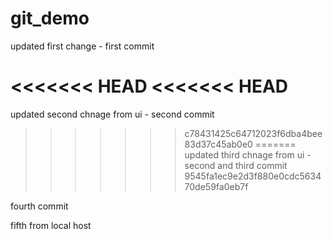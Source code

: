 # git_demo

updated first change - first commit

<<<<<<< HEAD
<<<<<<< HEAD
=======
updated second chnage from ui - second commit
>>>>>>> c78431425c64712023f6dba4bee83d37c45ab0e0
=======
updated third chnage from ui - second and third commit
>>>>>>> 9545fa1ec9e2d3f880e0cdc563470de59fa0eb7f

fourth commit

fifth from local host